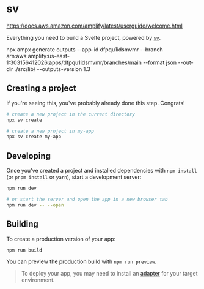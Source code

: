 # sv
https://docs.aws.amazon.com/amplify/latest/userguide/welcome.html

Everything you need to build a Svelte project, powered by [`sv`](https://github.com/sveltejs/cli).


 npx ampx generate outputs --app-id dfpqu1idsmvmr --branch arn:aws:amplify:us-east-1:303156412026:apps/dfpqu1idsmvmr/branches/main  --format json --out-dir ./src/lib/ --outputs-version 1.3

## Creating a project

If you're seeing this, you've probably already done this step. Congrats!

```bash
# create a new project in the current directory
npx sv create

# create a new project in my-app
npx sv create my-app
```

## Developing

Once you've created a project and installed dependencies with `npm install` (or `pnpm install` or `yarn`), start a development server:

```bash
npm run dev

# or start the server and open the app in a new browser tab
npm run dev -- --open
```

## Building

To create a production version of your app:

```bash
npm run build
```

You can preview the production build with `npm run preview`.

> To deploy your app, you may need to install an [adapter](https://svelte.dev/docs/kit/adapters) for your target environment.
